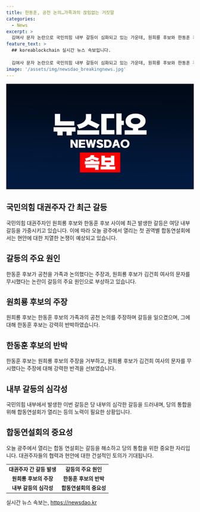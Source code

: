 ```yaml
---
title: 한동훈, 공천 논의…가족과의 끊임없는 거짓말
categories:
  - News
excerpt: >
  김여사 문자 논란으로 국민의힘 내부 갈등이 심화되고 있는 가운데, 원희룡 후보와 한동훈 후보 간의 공방이 격화되고 있습니다. 원 후보는 한 후보의 사적 공천 주장을 했으며, 이에 한 후보가 반박하며 다시 공방이 시작되었습니다. 뿐만 아니라 국민의힘 일부 원외 당협위원장들의 요구로 인한 내부 갈등이 커지고 있는 상황입니다. 오늘 광주에서 열리는 첫 합동 연설회에서는 여사 문자 논란과 다른 현안들을 둘러싼 치열한 토론이 예상됩니다.
feature_text: >
  ## koreablockchain 실시간 뉴스 속보입니다.

  김여사 문자 논란으로 국민의힘 내부 갈등이 심화되고 있는 가운데, 원희룡 후보와 한동훈 후보 간의 공방이 격화되고 있습니다. 원 후보는 한 후보의 사적 공천 주장을 했으며, 이에 한 후보가 반박하며 다시 공방이 시작되었습니다. 뿐만 아니라 국민의힘 일부 원외 당협위원장들의 요구로 인한 내부 갈등이 커지고 있는 상황입니다. 오늘 광주에서 열리는 첫 합동 연설회에서는 여사 문자 논란과 다른 현안들을 둘러싼 치열한 토론이 예상됩니다.
image: '/assets/img/newsdao_breakingnews.jpg'
---
```


<p><img src="/assets/img/newsdao_breakingnews.jpg" alt="koreablockchain 속보" /></p>

<h2 data-ke-size="size26">국민의힘 대권주자 간 최근 갈등</h2>

<p data-ke-size="size16">국민의힘 대권주자인 원희룡 후보와 한동훈 후보 사이에 최근 발생한 갈등은 여당 내부 갈등을 가중시키고 있습니다. 이에 따라 오늘 광주에서 열리는 첫 권역별 합동연설회에서는 현안에 대한 치열한 논쟁이 예상되고 있습니다.</p>

<h2 data-ke-size="size26">갈등의 주요 원인</h2>

<p data-ke-size="size16">한동훈 후보가 공천을 가족과 논의했다는 주장과, 원희룡 후보가 김건희 여사의 문자를 무시했다는 논란이 갈등의 주요 원인으로 부상하고 있습니다.</p>

<h2 data-ke-size="size26">원희룡 후보의 주장</h2>

<p data-ke-size="size16">원희룡 후보는 한동훈 후보의 가족과의 공천 논의를 주장하며 갈등을 일으켰으며, 그에 대해 한동훈 후보는 강력히 반박하였습니다.</p>

<h2 data-ke-size="size26">한동훈 후보의 반박</h2>

<p data-ke-size="size16">한동훈 후보는 원희룡 후보의 주장을 거부하고, 원희룡 후보가 김건희 여사의 문자를 무시했다는 주장에 대해 강력한 반격을 선보였습니다.</p>

<h2 data-ke-size="size26">내부 갈등의 심각성</h2>

<p data-ke-size="size16">국민의힘 내부에서 발생한 이번 갈등은 당 내부의 심각한 갈등을 드러내며, 당의 통합을 위해 합동연설회가 열리는 등의 노력이 필요한 상황입니다.</p>

<h2 data-ke-size="size26">합동연설회의 중요성</h2>

<p data-ke-size="size16">오늘 광주에서 열리는 합동 연설회는 갈등을 해소하고 당의 통합을 위한 중요한 자리입니다. 대권주자들의 협력과 현안에 대한 건설적인 토의가 기대됩니다.</p>

<table>
    <tbody>
        <tr>
            <td style="text-align: center; height: 17px;"><b>대권주자 간 갈등 발생</b></td>
            <td style="text-align: center; height: 17px;"><b>갈등의 주요 원인</b></td>
        </tr>
        <tr>
            <td style="text-align: center; height: 17px;"><b>원희룡 후보의 주장</b></td>
            <td style="text-align: center; height: 17px;"><b>한동훈 후보의 반박</b></td>
        </tr>
        <tr>
            <td style="text-align: center; height: 17px;"><b>내부 갈등의 심각성</b></td>
            <td style="text-align: center; height: 17px;"><b>합동연설회의 중요성</b></td>
        </tr>
    </tbody>
</table>
실시간 뉴스 속보는, <a href="https://newsdao.kr" rel="dofollow">https://newsdao.kr</a>


